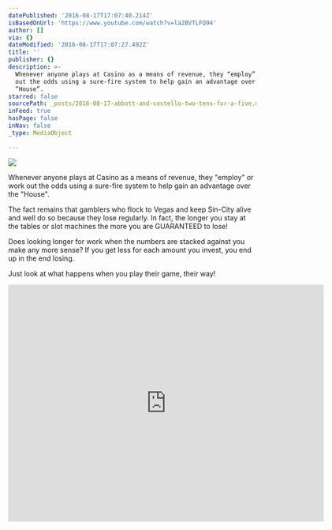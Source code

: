 ```yaml
---
datePublished: '2016-08-17T17:07:40.214Z'
isBasedOnUrl: 'https://www.youtube.com/watch?v=la2BVTLFQ94'
author: []
via: {}
dateModified: '2016-08-17T17:07:27.492Z'
title: ''
publisher: {}
description: >-
  Whenever anyone plays at Casino as a means of revenue, they “employ” or work
  out the odds using a sure-fire system to help gain an advantage over the
  “House”.
starred: false
sourcePath: _posts/2016-08-17-abbott-and-costello-two-tens-for-a-five.md
inFeed: true
hasPage: false
inNav: false
_type: MediaObject

---
```

![](https://the-grid-user-content.s3-us-west-2.amazonaws.com/6d03e129-ae23-4138-a3e5-fe34729732a3.jpg)

Whenever anyone plays at Casino as a means of revenue, they "employ" or work out the odds using a sure-fire system to help gain an advantage over the "House".

The fact remains that gamblers who flock to Vegas and keep Sin-City alive and well do so because they lose regularly. In fact, the longer you stay at the tables or slot machines the more you are GUARANTEED to lose!

Does looking longer for work when the numbers are stacked against you make any more sense? If you get less for each amount you invest, you end up in the end losing.

Just look at what happens when you play their game, their way!

<iframe src="https://cdn.embedly.com/widgets/media.html?src=https%3A%2F%2Fwww.youtube.com%2Fembed%2Fla2BVTLFQ94%3Ffeature%3Doembed&amp;url=http%3A%2F%2Fwww.youtube.com%2Fwatch%3Fv%3Dla2BVTLFQ94&amp;image=https%3A%2F%2Fi.ytimg.com%2Fvi%2Fla2BVTLFQ94%2Fhqdefault.jpg&amp;key=b7d04c9b404c499eba89ee7072e1c4f7&amp;type=text%2Fhtml&amp;schema=youtube" width="640" height="480" scrolling="no" frameborder="0" allowfullscreen="" style=""></iframe>
